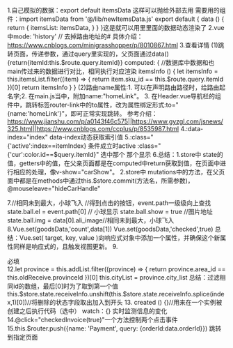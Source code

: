 1.自己模拟的数据：export default itemsData   这样可以抛给外部去用
  需要用的组件：import itemsData from '@/lib/newItemsData.js'
               export default {
                  data () {
                    return {
                      itemsList: itemsData,
                    }
                  }
                 }这是就可以用里里面的数据动态渲染了
2.vue中mode: 'history'   //	去掉路由地址的#
具体介绍：https://www.cnblogs.com/minigrasshopper/p/8010867.html
3.<router-link :to="{name: 'Item', query: {itemId:item.sku_info[itemIndex].sku_id}}">查看详情</router-link>
   (1)跳转页面，传递参数，通过query里实现的，父页面通过data(){return{itemId:this.$route.query.itemId}}
      computed: {
        //数据库中数据和也main传过来的数据进行对比，相同执行对应渲染
        itemsInfo () {
          let itemsInfo = this.itemsList.filter((item) => {
            return item.sku_id == this.$route.query.itemId
          })[0]
          return itemsInfo
         }
    }
   (2)路由name属性:1. 可以在声明路由路径时，给路由起名字;2. 在main.js当中，附加name:"homeLink"。
                  3. 在Header.vue导航栏的组件中，跳转标签router-link中的to属性，改为属性绑定形式:to="{name:'homeLink'}"，即可正常实现跳转。
     参考介绍：https://www.jianshu.com/p/a0143f46c575||https://www.gyzgl.com/jsnews/325.html||https://www.cnblogs.com/ccplus/p/8535987.html
 4.:data-index="index"  data-index动态获取索引值
 5.:class="{'active':index==itemIndex}  条件成立时active
   :class="{'cur':color.id==$query.itemId}"   选中那个  那个显示
 6.总结：1.store中 state的值，getters中的值，在父亲页面都是在computed中return获取到值，在页面中进行相应的处理，像v-show="carShow"。
	      2.store中 mutations中的方法，在父页面中都是在methods中通过this.$store.commit(方法名，所需参数)，@mouseleave="hideCarHandle"

7.//相同未到最大，小球飞入
 //得到点击的按钮，event.path一级级向上查找
  state.ball.el = event.path[0]
 // 小球显示
  state.ball.show = true
  //图片地址
  state.ball.img = data[0].ali_image//相同未到最大，小球飞入
  8.Vue.set(goodsData,'count',data[1])
    Vue.set(goodsData,'checked',true)
    总结：Vue.set( target, key, value )向响应式对象中添加一个属性，并确保这个新属性同样是响应式的，且触发视图更新。
  9.<!--全选   :class="{'checkbox-on':allChecked}获得computed中getter中计算的值-
      allChecked (state) {
	      let allChecked = true
	      state.carPanelData.forEach((goods) => {
		if(!goods.checked){
		  allChecked = false
		  return
		}
      })
      return allChecked
    }
10. cursor: not-allowed;不允许选中
11.<!--v-show="!invoice.name" 没有内容时显示-->
  <div class="verify-error" v-show="!invoice.name">必填</div>
12.let province = this.addList.filter((province) => {
       return province.area_id == this.oldReceive.provinceId
    })[0]
    this.cityList = province.city_list
    总结：过滤相同id的数组，最后[0]时为了取到第一个值
     this.$store.state.receiveInfo.unshift(this.$store.state.receiveInfo.splice(index,1)[0])//将删除的状态字段取出加入到开头
  13. created () {}//用来在一个实例被创建之后执行代码（选中）
     watch：{}  实时监测信息的变化
  14.@click="checkedInvoice(true)"一个方法控制两个点击事件
  15.this.$router.push({name: 'Payment', query: {orderId:data.orderId}})   跳转到指定页面
